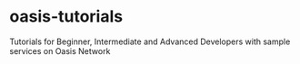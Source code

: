 # oasis-tutorials
Tutorials for Beginner, Intermediate and Advanced Developers with sample services on Oasis Network
